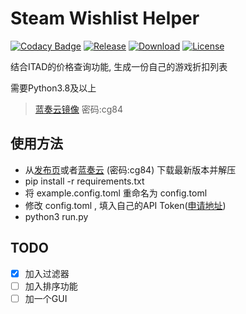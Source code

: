 
# Steam Wishlist Helper

[![Codacy Badge][b1]][b2] [![Release][b5]][b4] [![Download][b3]][b4] [![License][b7]][b6]

结合ITAD的价格查询功能, 生成一份自己的游戏折扣列表

需要Python3.8及以上

> [蓝奏云镜像][2] 密码:cg84

## 使用方法

* 从[发布页][0]或者[蓝奏云][2] (密码:cg84) 下载最新版本并解压
* pip install -r requirements.txt
* 将 example.config.toml 重命名为 config.toml
* 修改 config.toml , 填入自己的API Token([申请地址][1])
* python3 run.py

## TODO

- [x] 加入过滤器
- [ ] 加入排序功能
- [ ] 加一个GUI

[b1]:https://app.codacy.com/project/badge/Grade/d295529050004976aa50252d61eda98e
[b2]:https://www.codacy.com/gh/chr233/steam_wishlist_helper/dashboard?utm_source=github.com&amp;utm_medium=referral&amp;utm_content=chr233/steam_wishlist_helper&amp;utm_campaign=Badge_Grade
[b3]: https://img.shields.io/github/downloads/chr233/steam_wishlist_helper/total
[b4]: https://github.com/chr233/steam_wishlist_helper/releases
[b5]: https://img.shields.io/github/v/release/chr233/steam_wishlist_helper
[b6]: https://github.com/chr233/steam_wishlist_helper/blob/master/license
[b7]: https://img.shields.io/github/license/chr233/steam_wishlist_helper
[0]: https://github.com/chr233/steam_wishlist_helper/releases
[1]: https://new.isthereanydeal.com/apps/mine/
[2]: https://wws.lanzous.com/b01nqwxta
